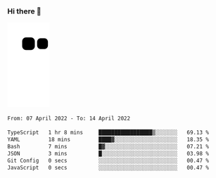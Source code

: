 ### Hi there 👋
![Alt text](https://raw.githubusercontent.com/romain22222/romain22222/output/github-contribution-grid-snake.svg)

<!--START_SECTION:waka-->

```text
From: 07 April 2022 - To: 14 April 2022

TypeScript   1 hr 8 mins     █████████████████▒░░░░░░░   69.13 %
YAML         18 mins         ████▓░░░░░░░░░░░░░░░░░░░░   18.35 %
Bash         7 mins          █▓░░░░░░░░░░░░░░░░░░░░░░░   07.21 %
JSON         3 mins          █░░░░░░░░░░░░░░░░░░░░░░░░   03.98 %
Git Config   0 secs          ░░░░░░░░░░░░░░░░░░░░░░░░░   00.47 %
JavaScript   0 secs          ░░░░░░░░░░░░░░░░░░░░░░░░░   00.47 %
```

<!--END_SECTION:waka-->
<!--
**romain22222/romain22222** is a ✨ _special_ ✨ repository because its `README.md` (this file) appears on your GitHub profile.

Here are some ideas to get you started:

- 🔭 I’m currently working on ...
- 🌱 I’m currently learning ...
- 👯 I’m looking to collaborate on ...
- 🤔 I’m looking for help with ...
- 💬 Ask me about ...
- 📫 How to reach me: ...
- 😄 Pronouns: ...
- ⚡ Fun fact: ...
-->
